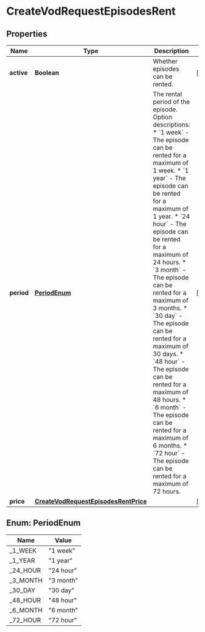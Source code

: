 

# CreateVodRequestEpisodesRent


## Properties

| Name | Type | Description | Notes |
|------------ | ------------- | ------------- | -------------|
|**active** | **Boolean** | Whether episodes can be rented. |  [optional] |
|**period** | [**PeriodEnum**](#PeriodEnum) | The rental period of the episode.  Option descriptions:  * &#x60;1 week&#x60; - The episode can be rented for a maximum of 1 week.  * &#x60;1 year&#x60; - The episode can be rented for a maximum of 1 year.  * &#x60;24 hour&#x60; - The episode can be rented for a maximum of 24 hours.  * &#x60;3 month&#x60; - The episode can be rented for a maximum of 3 months.  * &#x60;30 day&#x60; - The episode can be rented for a maximum of 30 days.  * &#x60;48 hour&#x60; - The episode can be rented for a maximum of 48 hours.  * &#x60;6 month&#x60; - The episode can be rented for a maximum of 6 months.  * &#x60;72 hour&#x60; - The episode can be rented for a maximum of 72 hours.  |  [optional] |
|**price** | [**CreateVodRequestEpisodesRentPrice**](CreateVodRequestEpisodesRentPrice.md) |  |  [optional] |



## Enum: PeriodEnum

| Name | Value |
|---- | -----|
| _1_WEEK | &quot;1 week&quot; |
| _1_YEAR | &quot;1 year&quot; |
| _24_HOUR | &quot;24 hour&quot; |
| _3_MONTH | &quot;3 month&quot; |
| _30_DAY | &quot;30 day&quot; |
| _48_HOUR | &quot;48 hour&quot; |
| _6_MONTH | &quot;6 month&quot; |
| _72_HOUR | &quot;72 hour&quot; |



